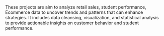These projects are aim to analyze retail sales, student performance, Ecommerce data to uncover trends and patterns that can enhance strategies. It includes data cleansing, visualization, and statistical analysis to provide actionable insights on customer behavior and student performance.
